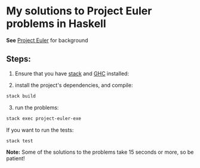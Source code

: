 # My solutions to Project Euler problems in Haskell

**See** [Project Euler](https://projecteuler.net/about) for background

## Steps:
1. Ensure that you have [stack](https://docs.haskellstack.org/en/stable/install_and_upgrade/)
and [GHC](https://www.haskell.org/downloads) installed:

2. install the project's dependencies, and compile:
```sh
stack build
```
3.  run the problems:
```sh
stack exec project-euler-exe
```

If you want to run the tests:
```sh
stack test
```
**Note:** Some of the solutions to the problems take 15 seconds or more, so be patient!
